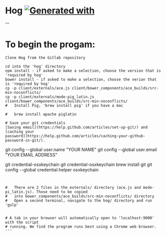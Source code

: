 # Hog [![Generated with](https://img.shields.io/badge/generated%20with-bangular-blue.svg?style=flat-square)](https://github.com/42Zavattas/generator-bangular)
'''
# To begin the progam:
```
Clone Hog from the Gitlab repository

cd into the 'hog' directory
npm install - if asked to make a selection, choose the version that is 'required by hog'
bower install - if asked to make a selection, choose the verion that is 'required by hog'
cp -p client/externals/ace.js client/bower_components/ace_builds/src-min-noconflicts/
cp -p client/externals/mode-pig_latin.js client/bower_components/ace_builds/src-min-noconflicts/
# 	Install Pig, 'brew install pig' if you have a mac

#	brew install apache piglatin

# Save your git credentials
[Saving email](https://help.github.com/articles/set-up-git/) and [caching your
password](https://help.github.com/articles/caching-your-github-password-in-git/).
```
git config --global user.name "YOUR NAME"
git config --global user.email "YOUR EMAIL ADDRESS"

git credential-osxkeychain
git credential-osxkeychain
brew install git
git config --global credential.helper osxkeychain
```


#	There are 2 files in the externals/ directory (ace.js and mode-pi_latin.js). Those need to be copied
#	into bower_components/ace_builds/src-min-noconflicts/ directory
#   Open a second terminal, navigate to the hog/ directory and run 'gulp'


# A tab in your browser will automatically open to 'localhost:9000' with the script
# running. We find the program runs best using a Chrome web browser.
'''
